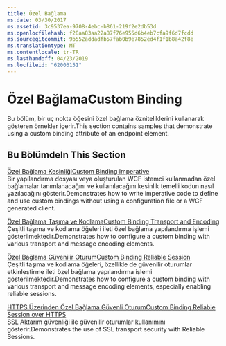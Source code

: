 ```yaml
---
title: Özel Bağlama
ms.date: 03/30/2017
ms.assetid: 3c9537ea-9708-4ebc-b861-219f2e2db53d
ms.openlocfilehash: f28aa83aa22a87f76e955d6b4eb7cfa9f6d7fcdd
ms.sourcegitcommit: 9b552addadfb57fab0b9e7852ed4f1f1b8a42f8e
ms.translationtype: MT
ms.contentlocale: tr-TR
ms.lasthandoff: 04/23/2019
ms.locfileid: "62003151"
---
```

# <a name="custom-binding"></a><span data-ttu-id="b02fc-102">Özel Bağlama</span><span class="sxs-lookup"><span data-stu-id="b02fc-102">Custom Binding</span></span>
<span data-ttu-id="b02fc-103">Bu bölüm, bir uç nokta öğesini özel bağlama özniteliklerini kullanarak gösteren örnekler içerir.</span><span class="sxs-lookup"><span data-stu-id="b02fc-103">This section contains samples that demonstrate using a custom binding attribute of an endpoint element.</span></span>  
  
## <a name="in-this-section"></a><span data-ttu-id="b02fc-104">Bu Bölümde</span><span class="sxs-lookup"><span data-stu-id="b02fc-104">In This Section</span></span>  
 [<span data-ttu-id="b02fc-105">Özel Bağlama Kesinliği</span><span class="sxs-lookup"><span data-stu-id="b02fc-105">Custom Binding Imperative</span></span>](../../../../docs/framework/wcf/samples/custom-binding-imperative.md)  
 <span data-ttu-id="b02fc-106">Bir yapılandırma dosyası veya oluşturulan WCF istemci kullanmadan özel bağlamalar tanımlanacağını ve kullanılacağını kesinlik temelli kodun nasıl yazılacağını gösterir.</span><span class="sxs-lookup"><span data-stu-id="b02fc-106">Demonstrates how to write imperative code to define and use custom bindings without using a configuration file or a WCF generated client.</span></span>  
  
 [<span data-ttu-id="b02fc-107">Özel Bağlama Taşıma ve Kodlama</span><span class="sxs-lookup"><span data-stu-id="b02fc-107">Custom Binding Transport and Encoding</span></span>](../../../../docs/framework/wcf/samples/custom-binding-transport-and-encoding.md)  
 <span data-ttu-id="b02fc-108">Çeşitli taşıma ve kodlama öğeleri ileti özel bağlama yapılandırma işlemi gösterilmektedir.</span><span class="sxs-lookup"><span data-stu-id="b02fc-108">Demonstrates how to configure a custom binding with various transport and message encoding elements.</span></span>  
  
 [<span data-ttu-id="b02fc-109">Özel Bağlama Güvenilir Oturum</span><span class="sxs-lookup"><span data-stu-id="b02fc-109">Custom Binding Reliable Session</span></span>](../../../../docs/framework/wcf/samples/custom-binding-reliable-session.md)  
 <span data-ttu-id="b02fc-110">Çeşitli taşıma ve kodlama öğeleri, özellikle de güvenilir oturumlar etkinleştirme ileti özel bağlama yapılandırma işlemi gösterilmektedir.</span><span class="sxs-lookup"><span data-stu-id="b02fc-110">Demonstrates how to configure a custom binding with various transport and message encoding elements, especially enabling reliable sessions.</span></span>  
  
 [<span data-ttu-id="b02fc-111">HTTPS Üzerinden Özel Bağlama Güvenli Oturum</span><span class="sxs-lookup"><span data-stu-id="b02fc-111">Custom Binding Reliable Session over HTTPS</span></span>](../../../../docs/framework/wcf/samples/custom-binding-reliable-session-over-https.md)  
 <span data-ttu-id="b02fc-112">SSL Aktarım güvenliği ile güvenilir oturumlar kullanımını gösterir.</span><span class="sxs-lookup"><span data-stu-id="b02fc-112">Demonstrates the use of SSL transport security with Reliable Sessions.</span></span>
